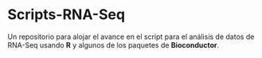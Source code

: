 # Scripts-RNA-Seq
Un repositorio para alojar el avance en el script para el análisis de datos de RNA-Seq usando **R** y algunos de los paquetes de **Bioconductor**.
